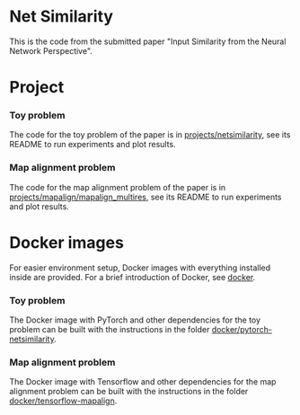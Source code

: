# Net Similarity

This is the code from the submitted paper "Input Similarity from the Neural Network Perspective".

# Project

### Toy problem

The code for the toy problem of the paper is in [projects/netsimilarity](projects/netsimilarity), see its README to run experiments and plot results.

### Map alignment problem

The code for the map alignment problem of the paper is in [projects/mapalign/mapalign_multires](projects/mapalign/mapalign_multires), see its README to run experiments and plot results.

# Docker images

For easier environment setup, Docker images with everything installed inside are provided. For a brief introduction of Docker, see [docker](docker).

### Toy problem

The Docker image with PyTorch and other dependencies for the toy problem can be built with the instructions in the folder [docker/pytorch-netsimilarity](docker/pytorch-netsimilarity).

### Map alignment problem

The Docker image with Tensorflow and other dependencies for the map alignment problem can be built with the instructions in the folder [docker/tensorflow-mapalign](docker/tensorflow-mapalign).
